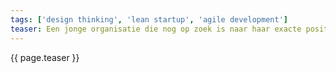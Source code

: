 ```yaml
---
tags: ['design thinking', 'lean startup', 'agile development']
teaser: Een jonge organisatie die nog op zoek is naar haar exacte positie in de wereld.
---
```

{{ page.teaser }}